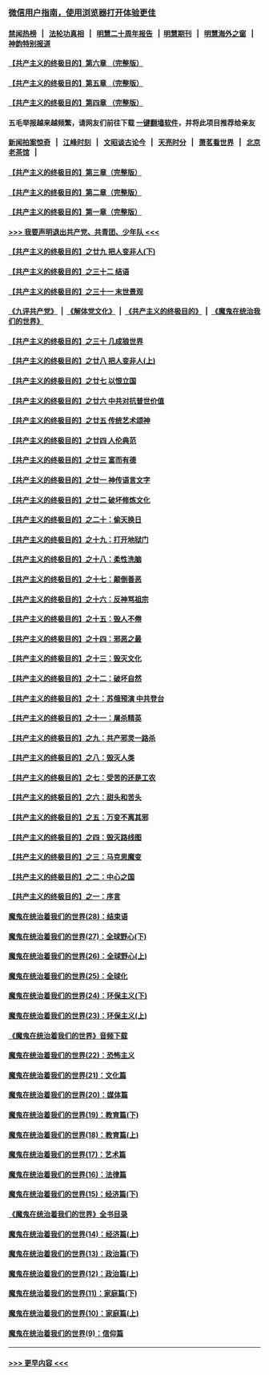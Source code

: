 ### [微信用户指南，使用浏览器打开体验更佳](https://github.com/gfw-breaker/banned-news1/blob/master/indexes/wechat-guide.md?t=0)
#### [禁闻热榜](热点新闻.md?t=0)  &nbsp;&nbsp;|&nbsp;&nbsp; [法轮功真相](https://github.com/gfw-breaker/truth/blob/master/README.md?t=0) &nbsp;&nbsp;|&nbsp;&nbsp; [明慧二十周年报告](https://github.com/gfw-breaker/mh-reports/blob/master/README.md?t=0) &nbsp;&nbsp;|&nbsp;&nbsp;[明慧期刊](https://github.com/gfw-breaker/mh-qikan) &nbsp;&nbsp;|&nbsp;&nbsp; [明慧海外之窗](https://github.com/gfw-breaker/mh-news/blob/master/README.md?t=0) &nbsp;&nbsp;|&nbsp;&nbsp; [神韵特别报道](https://github.com/gfw-breaker/mh-news/blob/master/shenyun.md?t=0)
#### [【共产主义的终极目的】第六章 （完整版）](../pages/nsc422/n11428913.md?t=02141844) 
#### [【共产主义的终极目的】第五章 （完整版）](../pages/nsc422/n11428912.md?t=02141844) 
#### [【共产主义的终极目的】第四章 （完整版）](../pages/nsc422/n11428907.md?t=02141844) 
#### 五毛举报越来越频繁，请网友们前往下载 [一键翻墙软件](https://github.com/gfw-breaker/ssr-accounts)，并将此项目推荐给亲友
#### [新闻拍案惊奇](https://github.com/gfw-breaker/banned-news1/blob/master/pages/link4.md) &nbsp;&nbsp;|&nbsp;&nbsp; [江峰时刻](https://github.com/gfw-breaker/banned-news1/blob/master/pages/link4.md) &nbsp;&nbsp;|&nbsp;&nbsp; [文昭谈古论今](https://github.com/gfw-breaker/banned-news1/blob/master/pages/link4.md) &nbsp;&nbsp;|&nbsp;&nbsp; [天亮时分](https://github.com/gfw-breaker/banned-news1/blob/master/pages/link4.md) &nbsp;&nbsp;|&nbsp;&nbsp; [萧茗看世界](https://github.com/gfw-breaker/banned-news1/blob/master/pages/link4.md) &nbsp;&nbsp;|&nbsp;&nbsp; [北京老茶馆](https://github.com/gfw-breaker/banned-news1/blob/master/pages/link4.md) &nbsp;&nbsp;|&nbsp;&nbsp; 
#### [【共产主义的终极目的】第三章（完整版）](../pages/nsc422/n11428848.md?t=02141844) 
#### [【共产主义的终极目的】第二章（完整版）](../pages/nsc422/n11428831.md?t=02141844) 
#### [【共产主义的终极目的】第一章（完整版）](../pages/nsc422/n11417651.md?t=02141844) 
#### [>>> 我要声明退出共产党、共青团、少年队 <<<](https://github.com/begood0513/goodnews/blob/master/quit/letter.md) 
#### [【共产主义的终极目的】之廿九 把人变非人(下)](../pages/nsc422/n11344140.md?t=02141844) 
#### [【共产主义的终极目的】之三十二 结语](../pages/nsc422/n11360535.md?t=02141844) 
#### [【共产主义的终极目的】之三十一 末世景观](../pages/nsc422/n11351129.md?t=02141844) 
#### [《九评共产党》](https://github.com/begood0513/9ping.md/blob/master/README.md) &nbsp;|&nbsp; [《解体党文化》](../../../../jtdwh.md/blob/master/README.md)  &nbsp;|&nbsp; [《共产主义的终极目的》](../../../../gczydzjmd.md/blob/master/README.md) &nbsp;|&nbsp; [《魔鬼在统治我们的世界》](../../../../mgztzwmdsj.md/blob/master/README.md) 
#### [【共产主义的终极目的】之三十 几成狼世界](../pages/nsc422/n11348280.md?t=02141844) 
#### [【共产主义的终极目的】之廿八 把人变非人(上)](../pages/nsc422/n11340492.md?t=02141844) 
#### [【共产主义的终极目的】之廿七 以恨立国](../pages/nsc422/n11336944.md?t=02141844) 
#### [【共产主义的终极目的】之廿六 中共对抗普世价值](../pages/nsc422/n11324785.md?t=02141844) 
#### [【共产主义的终极目的】之廿五 传统艺术颂神](../pages/nsc422/n11296396.md?t=02141844) 
#### [【共产主义的终极目的】之廿四 人伦典范](../pages/nsc422/n11296397.md?t=02141844) 
#### [【共产主义的终极目的】之廿三 富而有德](../pages/nsc422/n11283598.md?t=02141844) 
#### [【共产主义的终极目的】之廿一 神传语言文字](../pages/nsc422/n11263265.md?t=02141844) 
#### [【共产主义的终极目的】之廿二 破坏修炼文化](../pages/nsc422/n11245728.md?t=02141844) 
#### [【共产主义的终极目的】之二十：偷天换日](../pages/nsc422/n11238846.md?t=02141844) 
#### [【共产主义的终极目的】之十九：打开地狱门](../pages/nsc422/n11206376.md?t=02141844) 
#### [【共产主义的终极目的】之十八：柔性洗脑](../pages/nsc422/n11199994.md?t=02141844) 
#### [【共产主义的终极目的】之十七：颠倒善恶](../pages/nsc422/n11179782.md?t=02141844) 
#### [【共产主义的终极目的】之十六：反神骂祖宗](../pages/nsc422/n11166798.md?t=02141844) 
#### [【共产主义的终极目的】之十五：毁人不倦](../pages/nsc422/n11166792.md?t=02141844) 
#### [【共产主义的终极目的】之十四：邪恶之最](../pages/nsc422/n11150249.md?t=02141844) 
#### [【共产主义的终极目的】之十三：毁灭文化](../pages/nsc422/n11135227.md?t=02141844) 
#### [【共产主义的终极目的】之十二：破坏自然](../pages/nsc422/n11135214.md?t=02141844) 
#### [【共产主义的终极目的】之十：苏俄预演 中共登台](../pages/nsc422/n11118424.md?t=02141844) 
#### [【共产主义的终极目的】之十一：屠杀精英](../pages/nsc422/n11118442.md?t=02141844) 
#### [【共产主义的终极目的】之九：共产邪灵一路杀](../pages/nsc422/n11114139.md?t=02141844) 
#### [【共产主义的终极目的】之八：毁灭人类](../pages/nsc422/n11108503.md?t=02141844) 
#### [【共产主义的终极目的】之七：受苦的还是工农](../pages/nsc422/n11101809.md?t=02141844) 
#### [【共产主义的终极目的】之六：甜头和苦头](../pages/nsc422/n11096971.md?t=02141844) 
#### [【共产主义的终极目的】之五：万变不离其邪](../pages/nsc422/n11091285.md?t=02141844) 
#### [【共产主义的终极目的】之四：毁灭路线图](../pages/nsc422/n11086284.md?t=02141844) 
#### [【共产主义的终极目的】之三：马克思魔变](../pages/nsc422/n11061941.md?t=02141844) 
#### [【共产主义的终极目的】之二：中心之国](../pages/nsc422/n11047728.md?t=02141844) 
#### [【共产主义的终极目的】之一：序言](../pages/nsc422/n11086077.md?t=02141844) 
#### [魔鬼在统治着我们的世界(28)：结束语](../pages/nsc422/n10936246.md?t=02141844) 
#### [魔鬼在统治着我们的世界(27)：全球野心(下)](../pages/nsc422/n10928319.md?t=02141844) 
#### [魔鬼在统治着我们的世界(26)：全球野心(上)](../pages/nsc422/n10900318.md?t=02141844) 
#### [魔鬼在统治着我们的世界(25)：全球化](../pages/nsc422/n10788205.md?t=02141844) 
#### [魔鬼在统治着我们的世界(24)：环保主义(下)](../pages/nsc422/n10695307.md?t=02141844) 
#### [魔鬼在统治着我们的世界(23)：环保主义(上)](../pages/nsc422/n10688613.md?t=02141844) 
#### [《魔鬼在统治着我们的世界》音频下载](../pages/nsc422/n10635553.md?t=02141844) 
#### [魔鬼在统治着我们的世界(22)：恐怖主义](../pages/nsc422/n10614727.md?t=02141844) 
#### [魔鬼在统治着我们的世界(21)：文化篇](../pages/nsc422/n10597706.md?t=02141844) 
#### [魔鬼在统治着我们的世界(20)：媒体篇](../pages/nsc422/n10586579.md?t=02141844) 
#### [魔鬼在统治着我们的世界(19)：教育篇(下)](../pages/nsc422/n10564808.md?t=02141844) 
#### [魔鬼在统治着我们的世界(18)：教育篇(上)](../pages/nsc422/n10526970.md?t=02141844) 
#### [魔鬼在统治着我们的世界(17)：艺术篇](../pages/nsc422/n10499093.md?t=02141844) 
#### [魔鬼在统治着我们的世界(16)：法律篇](../pages/nsc422/n10485969.md?t=02141844) 
#### [魔鬼在统治着我们的世界(15)：经济篇(下)](../pages/nsc422/n10469975.md?t=02141844) 
#### [《魔鬼在统治着我们的世界》全书目录](../pages/nsc422/n10464261.md?t=02141844) 
#### [魔鬼在统治着我们的世界(14)：经济篇(上)](../pages/nsc422/n10457370.md?t=02141844) 
#### [魔鬼在统治着我们的世界(13)：政治篇(下)](../pages/nsc422/n10448270.md?t=02141844) 
#### [魔鬼在统治着我们的世界(12)：政治篇(上)](../pages/nsc422/n10444576.md?t=02141844) 
#### [魔鬼在统治着我们的世界(11)：家庭篇(下)](../pages/nsc422/n10440961.md?t=02141844) 
#### [魔鬼在统治着我们的世界(10)：家庭篇(上)](../pages/nsc422/n10435448.md?t=02141844) 
#### [魔鬼在统治着我们的世界(9)：信仰篇](../pages/nsc422/n10432159.md?t=02141844) 

----
#### [ >>> 更早内容 <<< ](../indexes/nsc422-earlier.md)
